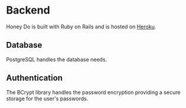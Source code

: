 # Backend

Honey Do is built with Ruby on Rails and is hosted on [Heroku][heroku].


## Database

PostgreSQL handles the database needs.

## Authentication

The BCrypt library handles the password encryption providing a secure storage for the user's passwords.


[heroku]: http://heroku.com
